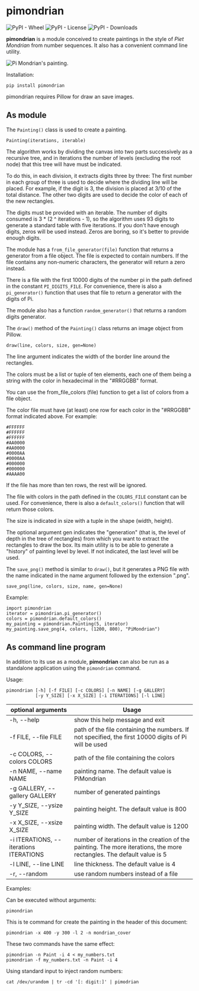 # pimondrian

![PyPI - Wheel](https://img.shields.io/pypi/wheel/pimondrian)
![PyPI - License](https://img.shields.io/pypi/l/pimondrian)
![PyPI - Downloads](https://img.shields.io/pypi/dw/pimondrian)

**pimondrian** is a module conceived to create paintings in the style of _Piet Mondrian_ from number sequences. It also
has a convenient command line utility.

![Pi Mondrian's painting](https://raw.githubusercontent.com/psicobyte/pimondrian_module/main/mondrian_cover.png).

Installation:

```
pip install pimondrian
```

pimondrian requires Pillow for draw an save images.

## As module

The `Painting()` class is used to create a painting.

```
Painting(iterations, iterable)
```

The algorithm works by dividing the canvas into two parts successively as a recursive tree, and in iterations the
number of levels (excluding the root node) that this tree will have must be indicated.

To do this, in each division, it extracts digits three by three: The first number in each group of three is used to
decide where the dividing line will be placed. For example, if the digit is 3, the division is placed at 3/10 of the
total distance. The other two digits are used to decide the color of each of the new rectangles.

The digits must be provided with an iterable. The number of digits consumed is 3 * (2 ^ iterations - 1), so the
algorithm uses 93 digits to generate a standard table with five iterations. If you don't have enough digits, zeros will
be used instead. Zeros are boring, so it's better to provide enough digits.

The module has a `from_file_generator(file)` function that returns a generator from a file object. The file is expected
to contain numbers. If the file contains any non-numeric characters, the generator will return a zero instead.

There is a file with the first 10000 digits of the number pi in the path defined in the constant `PI_DIGITS_FILE`. For
convenience, there is also a `pi_generator()` function that uses that file to return a generator with the digits of Pi.

The module also has a function `random_generator()` that returns a random digits generator.

The `draw()` method of the `Painting()` class returns an image object from Pillow.

```
draw(line, colors, size, gen=None)
```

The line argument indicates the width of the border line around the rectangles.

The colors must be a list or tuple of ten elements, each one of them being a string with the color in hexadecimal in
the "#RRGGBB" format.

You can use the from_file_colors (file) function to get a list of colors from a file object.

The color file must have (at least) one row for each color in the "#RRGGBB" format indicated above. For example:

```
#FFFFFF
#FFFFFF
#FFFFFF
#AA0000
#AA0000
#0000AA
#0000AA
#000000
#000000
#AAAA00
```

If the file has more than ten rows, the rest will be ignored.

The file with colors in the path defined in the `COLORS_FILE` constant can be used. For convenience, there is also a
`default_colors()` function that will return those colors.

The size is indicated in size with a tuple in the shape (width, height).

The optional argument gen indicates the "generation" (that is, the level of depth in the tree of rectangles) from which
you want to extract the rectangles to draw the box. Its main utility is to be able to generate a "history" of painting
level by level. If not indicated, the last level will be used.

The `save_png()` method is similar to `draw()`, but it generates a PNG file with the name indicated in the name
argument followed by the extension ".png".

```
save_png(line, colors, size, name, gen=None)
```

Example:

```
import pimondrian
iterator = pimondrian.pi_generator()
colors = pimondrian.default_colors()
my_painting = pimondrian.Painting(5, iterator)
my_painting.save_png(4, colors, (1200, 800), "PiMondrian")
```

## As command line program

In addition to its use as a module, **pimondrian** can also be run as a standalone application using the `pimondrian`
command.

Usage:

```
pimondrian [-h] [-f FILE] [-c COLORS] [-n NAME] [-g GALLERY]
           [-y Y_SIZE] [-x X_SIZE] [-i ITERATIONS] [-l LINE]
```

optional arguments     | Usage
-----------------------|-------------------------------- 
 -h, --help            | show this help message and exit
 -f FILE, --file FILE  | path of the file containing the numbers. If not specified, the first 10000 digits of Pi will be used
 -c COLORS, --colors COLORS | path of the file containing the colors
 -n NAME, --name NAME  | painting name. The default value is PiMondrian
 -g GALLERY, --gallery GALLERY| number of generated paintings
 -y Y_SIZE, --ysize Y_SIZE | painting height. The default value is 800
 -x X_SIZE, --xsize X_SIZE | painting width. The default value is 1200
 -i ITERATIONS, --iterations ITERATIONS | number of iterations in the creation of the painting. The more iterations, the more rectangles. The default value is 5
 -l LINE, --line LINE  | line thickness. The default value is 4
 -r, --random          | use random numbers instead of a file

Examples:

Can be executed without arguments:

```
pimondrian
```

This is te command for create the painting in the header of this document:

```
pimondrian -x 400 -y 300 -l 2 -n mondrian_cover
```

These two commands have the same effect:

```
pimondrian -n Paint -i 4 < my_numbers.txt
pimondrian -f my_numbers.txt -n Paint -i 4
```

Using standard input to inject random numbers:

```
cat /dev/urandom | tr -cd '[: digit:]' | pimodrian
```
